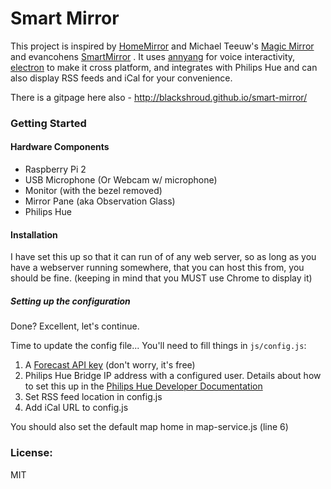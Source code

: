 # Smart Mirror
This project is inspired by [HomeMirror](https://github.com/HannahMitt/HomeMirror) and Michael Teeuw's [Magic Mirror](http://michaelteeuw.nl/tagged/magicmirror) and evancohens [SmartMirror](https://github.com/evancohen/smart-mirror) . It uses [annyang](https://github.com/TalAter/annyang) for voice interactivity, [electron](http://electron.atom.io/) to make it cross platform, and integrates with Philips Hue and can also display RSS feeds and iCal for your convenience.

There is a gitpage here also - http://blackshroud.github.io/smart-mirror/

### Getting Started
#### Hardware Components
- Raspberry Pi 2
- USB Microphone (Or Webcam w/ microphone)
- Monitor (with the bezel removed)
- Mirror Pane (aka Observation Glass)
- Philips Hue

#### Installation

I have set this up so that it can run of of any web server, so as long as you have a webserver running somewhere, that you can host this from, you should be fine. (keeping in mind that you MUST use Chrome to display it)

##### Setting up the configuration
Done? Excellent, let's continue.

Time to update the config file... You'll need to fill things in `js/config.js`:

1. A [Forecast API key](https://developer.forecast.io/) (don't worry, it's free)
2. Philips Hue Bridge IP address with a configured user. Details about how to set this up in the [Philips Hue Developer Documentation](http://www.developers.meethue.com/documentation/getting-started)
4. Set RSS feed location in config.js
5. Add iCal URL to config.js

You should also set the default map home in map-service.js (line 6)

### License:
MIT

